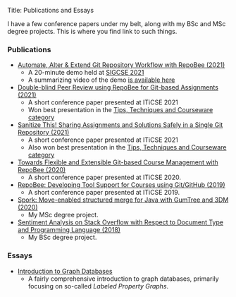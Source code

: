 Title: Publications and Essays

I have a few conference papers under my belt, along with my BSc and MSc degree
projects. This is where you find link to such things.

### Publications

* [Automate, Alter & Extend Git Repository Workflow with RepoBee (2021)](https://doi.org/10.1145/3408877.3439540)
    - A 20-minute demo held at [SIGCSE 2021](https://sigcse2021.sigcse.org/schedule/demos/)
    - A summarizing video of the demo [is available here](https://repobee.org/media/repobee-demo.mp4)
* [Double-blind Peer Review using RepoBee for Git-based Assignments (2021)](https://dl.acm.org/doi/abs/10.1145/3456565.3460031)
    - A short conference paper presented at ITiCSE 2021
    - Won best presentation in the [Tips, Techniques and Courseware
      category](https://iticse.acm.org/best-paper-award/)
* [Sanitize This! Sharing Assignments and Solutions Safely in a Single Git Repository (2021)](https://doi.org/10.1145/3456565.3460036)
    - A short conference paper presented at ITiCSE 2021
    - Also won best presentation in the [Tips, Techniques and Courseware
      category](https://iticse.acm.org/best-paper-award/)
* [Towards Flexible and Extensible Git-based Course Management with RepoBee (2020)](https://doi.org/10.1145/3341525.3393999)
    - A short conference paper presented at ITiCSE 2020.
* [RepoBee: Developing Tool Support for Courses using Git/GitHub (2019)](https://doi.org/10.1145/3304221.3319784)
    - A short conference paper presented at ITiCSE 2019.
* [Spork: Move-enabled structured merge for Java with GumTree and 3DM (2020)](http://urn.kb.se/resolve?urn=urn:nbn:se:kth:diva-281960)
    - My MSc degree project.
* [Sentiment Analysis on Stack Overflow with Respect to Document Type and Programming Language (2018)](http://urn.kb.se/resolve?urn=urn:nbn:se:kth:diva-229785)
    - My BSc degree project.

### Essays

* [Introduction to Graph Databases]({static}/essays/graph_db_essay)
    - A fairly comprehensive introduction to graph databases, primarily
      focusing on so-called _Labeled Property Graphs_.
